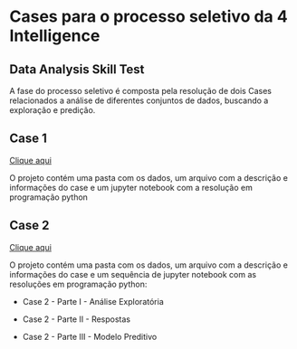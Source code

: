 # Cases para o processo seletivo da 4 Intelligence
## Data Analysis Skill Test

A fase do processo seletivo é composta pela resolução de dois Cases relacionados a análise de diferentes conjuntos de dados, buscando a exploração e predição.

## Case 1
[Clique aqui](./Case1)

O projeto contém uma pasta com os dados, um arquivo com a descrição e informações do case e um jupyter notebook com a resolução em programação python

## Case 2
[Clique aqui](./Case2)

O projeto contém uma pasta com os dados, um arquivo com a descrição e informações do case e um sequência de jupyter notebook com as resoluções em programação python:

- Case 2 - Parte I - Análise Exploratória

- Case 2 - Parte II - Respostas

- Case 2 - Parte III - Modelo Preditivo
